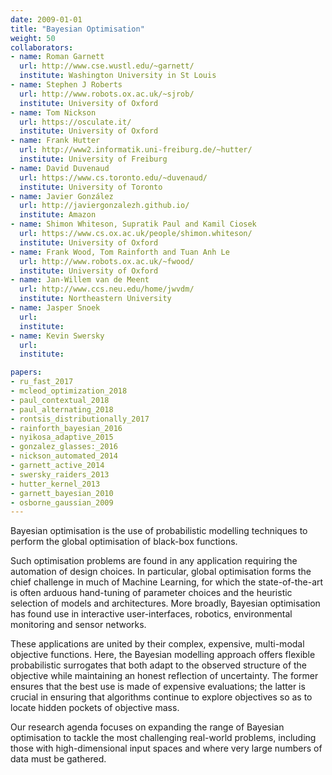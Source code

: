 ```yaml
---
date: 2009-01-01
title: "Bayesian Optimisation"
weight: 50
collaborators:
- name: Roman Garnett
  url: http://www.cse.wustl.edu/~garnett/
  institute: Washington University in St Louis
- name: Stephen J Roberts
  url: http://www.robots.ox.ac.uk/~sjrob/
  institute: University of Oxford
- name: Tom Nickson
  url: https://osculate.it/
  institute: University of Oxford
- name: Frank Hutter
  url: http://www2.informatik.uni-freiburg.de/~hutter/
  institute: University of Freiburg
- name: David Duvenaud
  url: https://www.cs.toronto.edu/~duvenaud/
  institute: University of Toronto
- name: Javier González
  url: http://javiergonzalezh.github.io/
  institute: Amazon
- name: Shimon Whiteson, Supratik Paul and Kamil Ciosek
  url: https://www.cs.ox.ac.uk/people/shimon.whiteson/
  institute: University of Oxford
- name: Frank Wood, Tom Rainforth and Tuan Anh Le
  url: http://www.robots.ox.ac.uk/~fwood/
  institute: University of Oxford  
- name: Jan-Willem van de Meent
  url: http://www.ccs.neu.edu/home/jwvdm/
  institute: Northeastern University
- name: Jasper Snoek
  url: 
  institute: 
- name: Kevin Swersky
  url: 
  institute: 

papers:
- ru_fast_2017
- mcleod_optimization_2018
- paul_contextual_2018
- paul_alternating_2018
- rontsis_distributionally_2017
- rainforth_bayesian_2016
- nyikosa_adaptive_2015
- gonzalez_glasses:_2016
- nickson_automated_2014
- garnett_active_2014
- swersky_raiders_2013
- hutter_kernel_2013
- garnett_bayesian_2010
- osborne_gaussian_2009
---
```


Bayesian optimisation is the use of probabilistic modelling techniques to perform the global optimisation of black-box functions.

Such optimisation problems are found in any application requiring the automation of design choices. In particular, global optimisation forms the chief challenge in much of Machine Learning, for which the state-of-the-art is often arduous hand-tuning of parameter choices and the heuristic selection of models and architectures. More broadly, Bayesian optimisation has found use in interactive user-interfaces, robotics, environmental monitoring and sensor networks. 

These applications are united by their complex, expensive, multi-modal objective functions. Here, the Bayesian modelling approach offers flexible probabilistic surrogates that both adapt to the observed structure of the objective while maintaining an honest reflection of uncertainty. The former ensures that the best use is made of expensive evaluations; the latter is crucial in ensuring that algorithms continue to explore objectives so as to locate hidden pockets of objective mass. 

Our research agenda focuses on expanding the range of Bayesian optimisation to tackle the most challenging real-world problems, including those with high-dimensional input spaces and where very large numbers of data must be gathered. 
